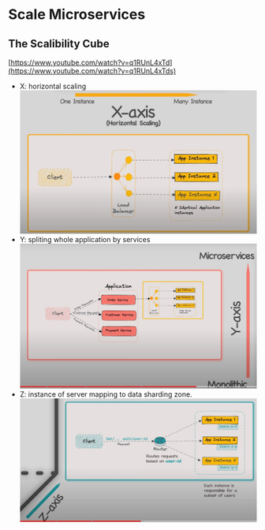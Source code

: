 # Scale Microservices

## The Scalibility Cube

[https://www.youtube.com/watch?v=q1RUnL4xTd](https://www.youtube.com/watch?v=q1RUnL4xTds)

- X: horizontal scaling
![image](./img/2024-04-02-21-14-54.png)
- Y: spliting whole application by services
![image](./img/2024-04-02-21-15-02.png)
- Z: instance of server mapping to data sharding zone.
![image](./img/2024-04-02-21-15-10.png)